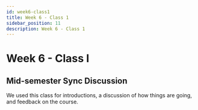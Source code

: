 ```yaml
---
id: week6-class1
title: Week 6 - Class 1
sidebar_position: 11
description: Week 6 - Class 1
---
```


# Week 6 - Class I

## Mid-semester Sync Discussion

We used this class for introductions, a discussion of how things are going, and feedback on the course.
